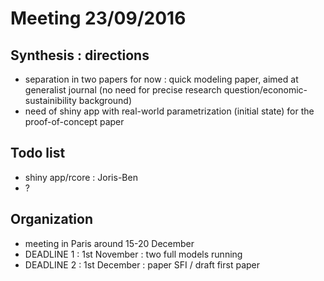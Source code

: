 
# Meeting 23/09/2016

## Synthesis : directions

 * separation in two papers for now : quick modeling paper, aimed at generalist journal (no need for precise research question/economic-sustainibility background)
 * need of shiny app with real-world parametrization (initial state) for the proof-of-concept paper


## Todo list

  * shiny app/rcore : Joris-Ben
  * ?


## Organization

 - meeting in Paris around 15-20 December
 - DEADLINE 1 : 1st November : two full models running
 - DEADLINE 2 : 1st December : paper SFI / draft first paper
